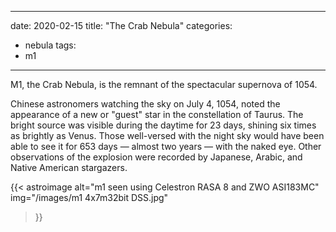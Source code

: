 ------
date: 2020-02-15
title: "The Crab Nebula"
categories:
- nebula
tags:
- m1
---


<!--more-->
M1, the Crab Nebula, is the remnant of the spectacular supernova of 1054.

Chinese astronomers watching the sky on July 4, 1054, noted the appearance of a new or "guest" star in the constellation of Taurus. The bright source was visible during the daytime for 23 days, shining six times as brightly as Venus. Those well-versed with the night sky would have been able to see it for 653 days — almost two years — with the naked eye. Other observations of the explosion were recorded by Japanese, Arabic, and Native American stargazers.

{{< astroimage
   alt="m1 seen using Celestron RASA 8 and ZWO ASI183MC"
   img="/images/m1 4x7m32bit DSS.jpg"
>}}
